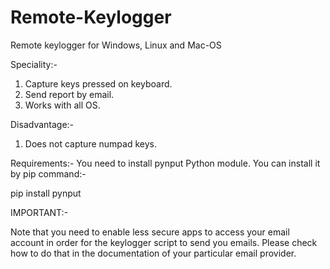 # Remote-Keylogger
 Remote keylogger for Windows, Linux and Mac-OS
 
 Speciality:-
  
  1. Capture keys pressed on keyboard.
  2. Send report by email.
  3. Works with all OS.

 Disadvantage:-
  1. Does not capture numpad keys.

Requirements:-
 You need to install pynput Python module. You can install it by pip command:-
   
   pip install pynput
  
 
IMPORTANT:-

Note that you need to enable less secure apps to access your email account in order for the keylogger script to send you emails. Please check how to do that in the   documentation of your particular email provider. 
